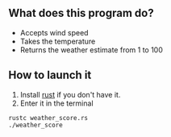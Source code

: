 ## What does this program do?

- Accepts wind speed
- Takes the temperature
- Returns the weather estimate from 1 to 100

## How to launch it

1. Install [rust](https://www.rust-lang.org/tools/install) if you don't have it.
2. Enter it in the terminal

```
rustc weather_score.rs
./weather_score
```
